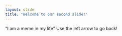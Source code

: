 ```yaml
---
layout: slide
title: "Welcome to our second slide!"
---
```

"I am a meme in my life"
Use the left arrow to go back!

